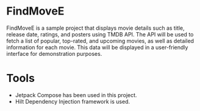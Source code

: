 # FindMoveE
FindMoveE is a sample project that displays movie details such as title, release date, ratings, and posters using TMDB API. The API will be used to fetch a list of popular, top-rated, and upcoming movies, as well as detailed information for each movie. This data will be displayed in a user-friendly interface for demonstration purposes.

# Tools
- Jetpack Compose has been used in this project.
- Hilt Dependency Injection framework is used. 
